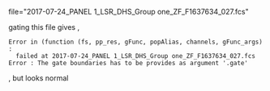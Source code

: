 file="2017-07-24_PANEL 1_LSR_DHS_Group one_ZF_F1637634_027.fcs"

gating this file gives ,

```
Error in (function (fs, pp_res, gFunc, popAlias, channels, gFunc_args)  : 
  failed at 2017-07-24_PANEL 1_LSR_DHS_Group one_ZF_F1637634_027.fcs
Error : The gate boundaries has to be provides as argument '.gate'
```
, but looks normal 